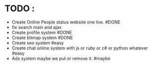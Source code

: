 # TODO :
* Create Online People status website one live. #DONE
* fix search main and ajax 
* Create profile system #DONE
* Create bitmap system #DONE
* Create seo system #easy
* Create chat online system with js or ruby or c# or python whatever #easy
* Ads system maybe we put or remove it. #maybe